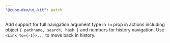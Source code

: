 ```yaml
---
"@cube-dev/ui-kit": patch
---
```


Add support for full navigation argument type in `to` prop in actions including object `{ pathname, search, hash }` and numbers for history navigation. Use `<Link to={-1}>...` to move back in history.
